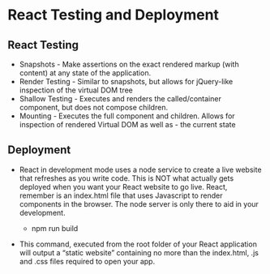 # React Testing and Deployment

## React Testing
- Snapshots - Make assertions on the exact rendered markup (with content) at any state of the application.
- Render Testing - Similar to snapshots, but allows for jQuery-like inspection of the virtual DOM tree
- Shallow Testing - Executes and renders the called/container component, but does not compose children.
- Mounting - Executes the full component and children. Allows for inspection of rendered Virtual DOM as well as - the current state

## Deployment
- React in development mode uses a node service to create a live website that refreshes as you write code. This is NOT what actually gets deployed when you want your React website to go live. React, remember is an index.html file that uses Javascript to render components in the browser. The node server is only there to aid in your development.

  - npm run build

- This command, executed from the root folder of your React application will output a “static website” containing no more than the index.html, .js and .css files required to open your app.

